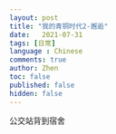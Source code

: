```yaml
---
layout: post
title: "我的青铜时代2-邂逅"
date:   2021-07-31
tags: [日常]
language : Chinese
comments: true
author: Zhen
toc: false
published: false
hidden: false
---
```



公交站背到宿舍
<!--stackedit_data:
eyJoaXN0b3J5IjpbLTIwNDQ0NzU1ODcsLTEwMjc4NjExNDQsLT
Y1OTM0OTkxN119
-->